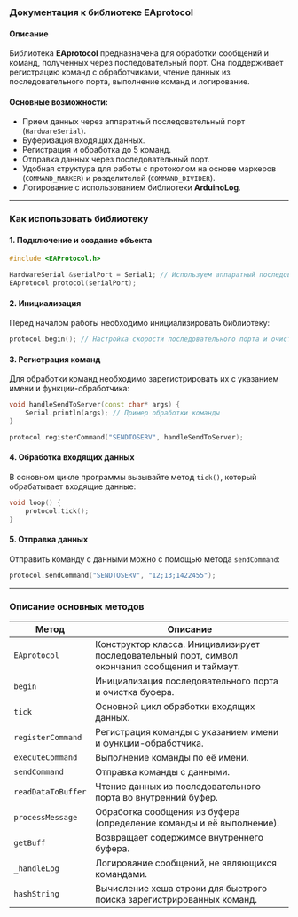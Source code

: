 ### Документация к библиотеке EAprotocol

#### Описание
Библиотека **EAprotocol** предназначена для обработки сообщений и команд, полученных через последовательный порт. Она поддерживает регистрацию команд с обработчиками, чтение данных из последовательного порта, выполнение команд и логирование.

#### Основные возможности:
- Прием данных через аппаратный последовательный порт (`HardwareSerial`).
- Буферизация входящих данных.
- Регистрация и обработка до 5 команд.
- Отправка данных через последовательный порт.
- Удобная структура для работы с протоколом на основе маркеров (`COMMAND_MARKER`) и разделителей (`COMMAND_DIVIDER`).
- Логирование с использованием библиотеки **ArduinoLog**.

---

### Как использовать библиотеку

#### 1. Подключение и создание объекта
```cpp
#include <EAProtocol.h>

HardwareSerial &serialPort = Serial1; // Используем аппаратный последовательный порт
EAprotocol protocol(serialPort);
```

#### 2. Инициализация
Перед началом работы необходимо инициализировать библиотеку:
```cpp
protocol.begin(); // Настройка скорости последовательного порта и очистка буфера
```

#### 3. Регистрация команд
Для обработки команд необходимо зарегистрировать их с указанием имени и функции-обработчика:
```cpp
void handleSendToServer(const char* args) {
    Serial.println(args); // Пример обработки команды
}

protocol.registerCommand("SENDTOSERV", handleSendToServer);
```

#### 4. Обработка входящих данных
В основном цикле программы вызывайте метод `tick()`, который обрабатывает входящие данные:
```cpp
void loop() {
    protocol.tick();
}
```

#### 5. Отправка данных
Отправить команду с данными можно с помощью метода `sendCommand`:
```cpp
protocol.sendCommand("SENDTOSERV", "12;13;1422455");
```

---

### Описание основных методов

| Метод                     | Описание                                                                                              |
|---------------------------|-------------------------------------------------------------------------------------------------------|
| `EAprotocol`              | Конструктор класса. Инициализирует последовательный порт, символ окончания сообщения и таймаут.       |
| `begin`                   | Инициализация последовательного порта и очистка буфера.                                              |
| `tick`                    | Основной цикл обработки входящих данных.                                                             |
| `registerCommand`         | Регистрация команды с указанием имени и функции-обработчика.                                         |
| `executeCommand`          | Выполнение команды по её имени.                                                                      |
| `sendCommand`             | Отправка команды с данными.                                                                          |
| `readDataToBuffer`        | Чтение данных из последовательного порта во внутренний буфер.                                        |
| `processMessage`          | Обработка сообщения из буфера (определение команды и её выполнение).                                 |
| `getBuff`                 | Возвращает содержимое внутреннего буфера.                                                            |
| `_handleLog`              | Логирование сообщений, не являющихся командами.                                                      |
| `hashString`              | Вычисление хеша строки для быстрого поиска зарегистрированных команд.                                 |

